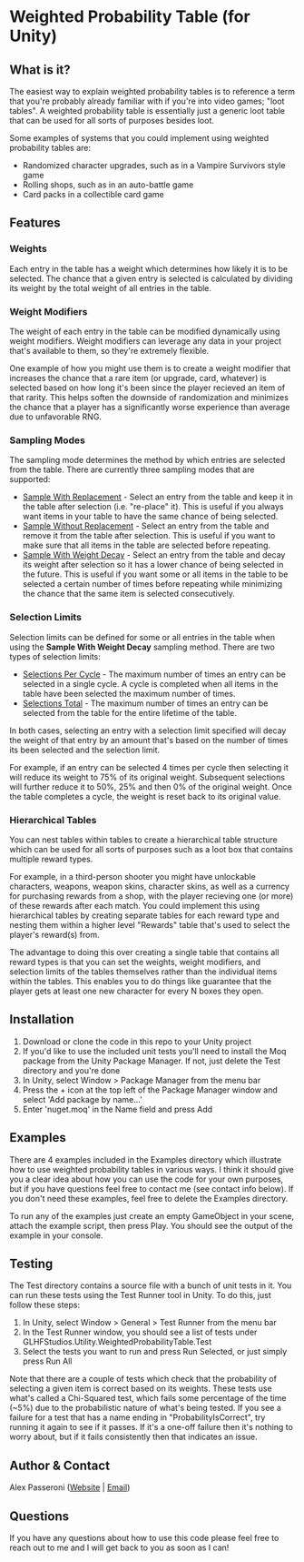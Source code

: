 # Weighted Probability Table (for Unity)

## What is it?
The easiest way to explain weighted probability tables is to reference a term that you're probably already familiar with if you're into video games; "loot tables". A weighted probability table is essentially just a generic loot table that can be used for all sorts of purposes besides loot.

Some examples of systems that you could implement using weighted probability tables are:
- Randomized character upgrades, such as in a Vampire Survivors style game
- Rolling shops, such as in an auto-battle game
- Card packs in a collectible card game

## Features
### Weights
Each entry in the table has a weight which determines how likely it is to be selected. The chance that a given entry is selected is calculated by dividing its weight by the total weight of all entries in the table.

### Weight Modifiers
The weight of each entry in the table can be modified dynamically using weight modifiers. Weight modifiers can leverage any data in your project that's available to them, so they're extremely flexible.

One example of how you might use them is to create a weight modifier that increases the chance that a rare item (or upgrade, card, whatever) is selected based on how long it's been since the player recieved an item of that rarity. This helps soften the downside of randomization and minimizes the chance that a player has a significantly worse experience than average due to unfavorable RNG.

### Sampling Modes
The sampling mode determines the method by which entries are selected from the table. There are currently three sampling modes that are supported:
- <ins>Sample With Replacement</ins> - Select an entry from the table and keep it in the table after selection (i.e. "re-place" it). This is useful if you always want items in your table to have the same chance of being selected.
- <ins>Sample Without Replacement</ins> - Select an entry from the table and remove it from the table after selection. This is useful if you want to make sure that all items in the table are selected before repeating.
- <ins>Sample With Weight Decay</ins> - Select an entry from the table and decay its weight after selection so it has a lower chance of being selected in the future. This is useful if you want some or all items in the table to be selected a certain number of times before repeating while minimizing the chance that the same item is selected consecutively.

### Selection Limits
Selection limits can be defined for some or all entries in the table when using the **Sample With Weight Decay** sampling method. There are two types of selection limits:
- <ins>Selections Per Cycle</ins> - The maximum number of times an entry can be selected in a single cycle. A cycle is completed when all items in the table have been selected the maximum number of times.
- <ins>Selections Total</ins> - The maximum number of times an entry can be selected from the table for the entire lifetime of the table.

In both cases, selecting an entry with a selection limit specified will decay the weight of that entry by an amount that's based on the number of times its been selected and the selection limit.

For example, if an entry can be selected 4 times per cycle then selecting it will reduce its weight to 75% of its original weight. Subsequent selections will further reduce it to 50%, 25% and then 0% of the original weight. Once the table completes a cycle, the weight is reset back to its original value.

### Hierarchical Tables
You can nest tables within tables to create a hierarchical table structure which can be used for all sorts of purposes such as a loot box that contains multiple reward types.

For example, in a third-person shooter you might have unlockable characters, weapons, weapon skins, character skins, as well as a currency for purchasing rewards from a shop, with the player recieving one (or more) of these rewards after each match. You could implement this using hierarchical tables by creating separate tables for each reward type and nesting them within a higher level "Rewards" table that's used to select the player's reward(s) from.

The advantage to doing this over creating a single table that contains all reward types is that you can set the weights, weight modifiers, and selection limits of the tables themselves rather than the individual items within the tables. This enables you to do things like guarantee that the player gets at least one new character for every N boxes they open.

## Installation
1. Download or clone the code in this repo to your Unity project
2. If you'd like to use the included unit tests you'll need to install the Moq package from the Unity Package Manager. If not, just delete the Test directory and you're done
3. In Unity, select Window > Package Manager from the menu bar
4. Press the + icon at the top left of the Package Manager window and select 'Add package by name...'
5. Enter 'nuget.moq' in the Name field and press Add

## Examples
There are 4 examples included in the Examples directory which illustrate how to use weighted probability tables in various ways. I think it should give you a clear idea about how you can use the code for your own purposes, but if you have questions feel free to contact me (see contact info below). If you don't need these examples, feel free to delete the Examples directory.

To run any of the examples just create an empty GameObject in your scene, attach the example script, then press Play. You should see the output of the example in your console.

## Testing
The Test directory contains a source file with a bunch of unit tests in it. You can run these tests using the Test Runner tool in Unity. To do this, just follow these steps:
1. In Unity, select Window > General > Test Runner from the menu bar
2. In the Test Runner window, you should see a list of tests under GLHFStudios.Utility.WeightedProbabilityTable.Test
3. Select the tests you want to run and press Run Selected, or just simply press Run All

Note that there are a couple of tests which check that the probability of selecting a given item is correct based on its weights. These tests use what's called a Chi-Squared test, which fails some percentage of the time (~5%) due to the probabilistic nature of what's being tested. If you see a failure for a test that has a name ending in "ProbabilityIsCorrect", try running it again to see if it passes. If it's a one-off failure then it's nothing to worry about, but if it fails consistently then that indicates an issue.

## Author & Contact
Alex Passeroni ([Website](https://alexpasseroni.com) | [Email](apasseroni1992@gmail.com))

## Questions
If you have any questions about how to use this code please feel free to reach out to me and I will get back to you as soon as I can!
